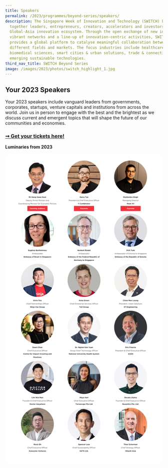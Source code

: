 ```yaml
---
title: Speakers
permalink: /2023/programmes/beyond-series/speakers/
description: The Singapore Week of Innovation and Technology (SWITCH) brings
  together leaders, entrepreneurs, creators, accelerators and investors from the
  Global-Asia innovation ecosystem. Through the open exchange of new ideas,
  vibrant networks and a line-up of innovation-centric activities, SWITCH
  provides a global platform to catalyse meaningful collaboration between
  different fields and markets. The focus industries include healthcare &
  biomedical sciences, smart cities & urban solutions, trade & connectivity, and
  emerging sustainable technologies.
third_nav_title: SWITCH Beyond Series
image: /images/2023/photos/switch_highlight_1.jpg
---
```

## Your 2023 Speakers

Your 2023 speakers include vanguard leaders from  governments, corporates, startups, venture capitals and institutions from across the world. Join us in person to engage with the best and the brightest as we discuss current and emergent topics that will shape the future of our communities and economies.

### [➞ Get your tickets here!](/register)

**Luminaries from 2023**

![2023 SWITCH Highlight Speakers](/images/2023/Speakers/2023_switch_highlight%20speakers_all%20stages_v1_1200p.png)